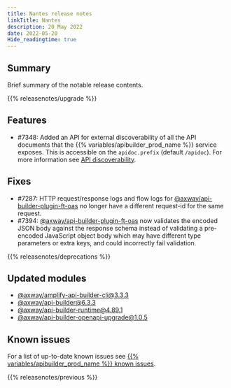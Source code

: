 ```yaml
---
title: Nantes release notes
linkTitle: Nantes
description: 20 May 2022
date: 2022-05-20
Hide_readingtime: true
---
```

## Summary
Brief summary of the notable release contents.

{{% releasenotes/upgrade %}}

<!-- ## Breaking changes -->

## Features
* #7348: Added an API for external discoverability of all the API documents that the {{% variables/apibuilder_prod_name %}} service exposes. This is accessible on the `apidoc.prefix` (default `/apidoc`). For more information see [API discoverability](/docs/best_practices/_index.md#api_discoverability).

## Fixes
* #7287: HTTP request/response logs and flow logs for [@axway/api-builder-plugin-ft-oas](https://www.npmjs.com/package/@axway/api-builder-plugin-ft-oas) no longer have a different request-id for the same request.
* #7394: [@axway/api-builder-plugin-ft-oas](https://www.npmjs.com/package/@axway/api-builder-plugin-ft-oas) now  validates the encoded JSON body against the response schema instead of validating a pre-encoded JavaScript object body which may have different type parameters or extra keys, and could incorrectly fail validation.

{{% releasenotes/deprecations %}}

<!-- Regenerate modules/plugins with api-builder-tools generate-release-notes script -->
## Updated modules
* [@axway/amplify-api-builder-cli@3.3.3](https://www.npmjs.com/package/@axway/amplify-api-builder-cli/v/3.3.3)
* [@axway/api-builder@6.3.3](https://www.npmjs.com/package/@axway/api-builder/v/6.3.3)
* [@axway/api-builder-runtime@4.89.1](https://www.npmjs.com/package/@axway/api-builder-runtime/v/4.89.1)
* [@axway/api-builder-openapi-upgrade@1.0.5](https://www.npmjs.com/package/@axway/api-builder-openapi-upgrade/v/1.0.5)

<!-- ## Updated plugins -->

## Known issues
For a list of up-to-date known issues see [{{% variables/apibuilder_prod_name %}} known issues](/docs/known_issues/).

{{% releasenotes/previous %}}
